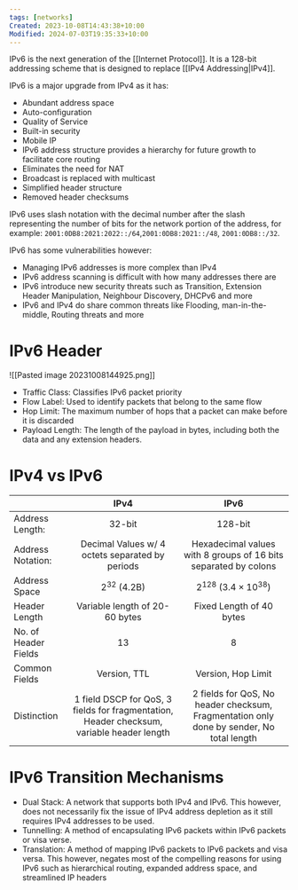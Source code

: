 ```yaml
---
tags: [networks]
Created: 2023-10-08T14:43:38+10:00
Modified: 2024-07-03T19:35:33+10:00
---
```

IPv6 is the next generation of the [[Internet Protocol]]. It is a 128-bit addressing scheme that is designed to replace [[IPv4 Addressing|IPv4]]. 

IPv6 is a major upgrade from IPv4 as it has:
- Abundant address space
- Auto-configuration
- Quality of Service
- Built-in security
- Mobile IP
- IPv6 address structure provides a hierarchy for future growth to facilitate core routing 
- Eliminates the need for NAT
- Broadcast is replaced with multicast
- Simplified header structure
- Removed header checksums

IPv6 uses slash notation with the decimal number after the slash representing the number of bits for the network portion of the address, for example: `2001:0DB8:2021:2022::/64`,`2001:0DB8:2021::/48`, `2001:0DB8::/32`.

IPv6 has some vulnerabilities however:
- Managing IPv6 addresses is more complex than IPv4
- IPv6 address scanning is difficult with how many addresses there are
- IPv6 introduce new security threats such as Transition, Extension Header Manipulation, Neighbour Discovery, DHCPv6 and more
- IPv6 and IPv4 do share common threats like Flooding, man-in-the-middle, Routing threats and more

# IPv6 Header
![[Pasted image 20231008144925.png]]
- Traffic Class: Classifies IPv6 packet priority 
- Flow Label: Used to identify packets that belong to the same flow
- Hop Limit: The maximum number of hops that a packet can make before it is discarded
- Payload Length: The length of the payload in bytes, including both the data and any extension headers.

# IPv4 vs IPv6
|                      |                                           IPv4                                            |                              IPv6                               |
| -------------------- |:-----------------------------------------------------------------------------------------:|:---------------------------------------------------------------:|
| Address Length:      |                                          32-bit                                           |                             128-bit                             |
| Address Notation:    |                      Decimal Values w/ 4 octets separated by periods                      | Hexadecimal values with 8 groups of 16 bits separated by colons |
| Address Space        |                                      $2^{32}$ (4.2B)                                      |                 $2^{128}$ ($3.4\times 10^{38}$)                 |
| Header Length        |                              Variable length of 20-60 bytes                               |                    Fixed Length of 40 bytes                     |
| No. of Header Fields |                                            13                                             |                                8                                |
| Common Fields        |                                       Version, TTL                                        |                       Version, Hop Limit                        |
| Distinction          | 1 field DSCP for QoS, 3 fields for fragmentation, Header checksum, variable header length | 2 fields for QoS, No header checksum, Fragmentation only done by sender, No total length                                                                |

# IPv6 Transition Mechanisms
- Dual Stack: A network that supports both IPv4 and IPv6. This however, does not necessarily fix the issue of IPv4 address depletion as it still requires IPv4 addresses to be used.
- Tunnelling: A method of encapsulating IPv6 packets within IPv6 packets or visa verse.
- Translation: A method of mapping IPv6 packets to IPv6 packets and visa versa. This however, negates most of the compelling reasons for using IPv6 such as hierarchical routing, expanded address space, and streamlined IP headers